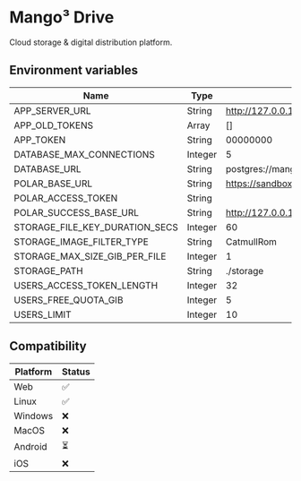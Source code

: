 # Mango³ Drive

Cloud storage & digital distribution platform.

## Environment variables

| Name                           | Type    | Default                                           |
| ------------------------------ | ------- | ------------------------------------------------- |
| APP_SERVER_URL                 | String  | http://127.0.0.1:8080/                            |
| APP_OLD_TOKENS                 | Array   | []                                                |
| APP_TOKEN                      | String  | 00000000                                          |
| DATABASE_MAX_CONNECTIONS       | Integer | 5                                                 |
| DATABASE_URL                   | String  | postgres://mango3:mango3@127.0.0.1:5432/drive_dev |
| POLAR_BASE_URL                 | String  | https://sandbox-api.polar.sh/v1/                  |
| POLAR_ACCESS_TOKEN             | String  |                                                   |
| POLAR_SUCCESS_BASE_URL         | String  | http://127.0.0.1:8080/                            |
| STORAGE_FILE_KEY_DURATION_SECS | Integer | 60                                                |
| STORAGE_IMAGE_FILTER_TYPE      | String  | CatmullRom                                        |
| STORAGE_MAX_SIZE_GIB_PER_FILE  | Integer | 1                                                 |
| STORAGE_PATH                   | String  | ./storage                                         |
| USERS_ACCESS_TOKEN_LENGTH      | Integer | 32                                                |
| USERS_FREE_QUOTA_GIB           | Integer | 5                                                 |
| USERS_LIMIT                    | Integer | 10                                                |

## Compatibility

| Platform | Status |
| -------- | ------ |
| Web      | ✅     |
| Linux    | ✅     |
| Windows  | ❌     |
| MacOS    | ❌     |
| Android  | ⏳     |
| iOS      | ❌     |

